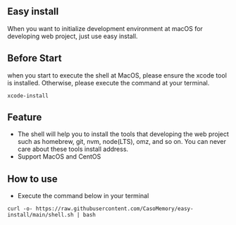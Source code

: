 ## Easy install
When you want to initialize development environment at macOS for developing web project, just use easy install.

## Before Start
when you start to execute the shell at MacOS, please ensure the xcode tool is installed. Otherwise, please execute the command at your terminal.

```
xcode-install
```

## Feature
- The shell will help you to install the tools that developing the web project such as homebrew, git, nvm, node(LTS), omz, and so on. You can never care about these tools install address.
- Support MacOS and CentOS

## How to use
- Execute the command below in your terminal

```
curl -o- https://raw.githubusercontent.com/CasoMemory/easy-install/main/shell.sh | bash
```
